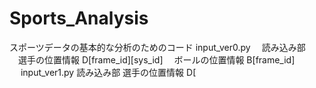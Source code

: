 # Sports_Analysis
スポーツデータの基本的な分析のためのコード
input_ver0.py
　読み込み部
　選手の位置情報 D[frame_id][sys_id]
　ボールの位置情報 B[frame_id]
　
input_ver1.py
 読み込み部
 選手の位置情報 D[  
